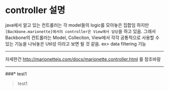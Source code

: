 controller 설명
============
java에서 알고 있는 컨트롤러는 각 model들의 logic를 모아놓은 집합임
하지만 `[Backbone.marionette]에서의 controller은 View에서 담당`을 하고 있음.
그래서 Backbone의 컨트롤러는 Model, Colleciton, View에서
각각 공통적으로 사용할 수 있는 기능을 나눠놓은 Util성 이라고 보면 될 것 같음.
ex> data filtering 기능
___
자세한건 
http://marionettejs.com/docs/marionette.controller.html
를 참조바람
___

###* test1
> test1  
